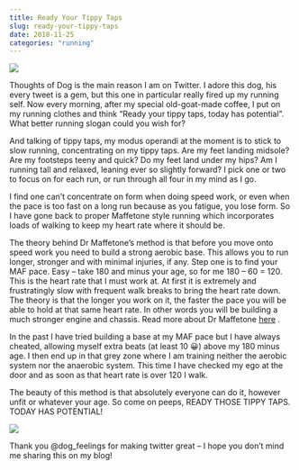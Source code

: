 ```yaml
---
title: Ready Your Tippy Taps
slug: ready-your-tippy-taps
date: 2018-11-25
categories: "running"
---
```


<p><img src="http://res.cloudinary.com/dy6grlu8z/image/upload/v1558841535/b59cbtruihwlgjlp3zwx.png"/></p>
<p>Thoughts of Dog is the main reason I am on Twitter. I adore this dog, his every tweet is a gem, but this one in particular really fired up my running self. Now every morning, after my special old-goat-made coffee, I put on my running clothes and think “Ready your tippy taps, today has potential”. What better running slogan could you wish for?</p>
<p>And talking of tippy taps, my modus operandi at the moment is to stick to slow running, concentrating on my tippy taps. Are my feet landing midsole? Are my footsteps teeny and quick? Do my feet land under my hips? Am I running tall and relaxed, leaning ever so slightly forward? I pick one or two to focus on for each run, or run through all four in my mind as I go.</p>
<p>I find one can’t concentrate on form when doing speed work, or even when the pace is too fast on a long run because as you fatigue, you lose form. So I have gone back to proper Maffetone style running which incorporates loads of walking to keep my heart rate where it should be.</p>
<p>The theory behind Dr Maffetone’s method is that before you move onto speed work you need to build a strong aerobic base. This allows you to run longer, stronger and with minimal injuries, if any. Step one is to find your MAF pace. Easy – take 180 and minus your age, so for me 180 – 60 = 120. This is the heart rate that I must work at. At first it is extremely and frustratingly slow with frequent walk breaks to bring the heart rate down. The theory is that the longer you work on it, the faster the pace you will be able to hold at that same heart rate. In other words you will be building a much stronger engine and chassis. Read more about Dr Maffetone <a href="https://philmaffetone.com/what-is-maf/">here</a> .</p>
<p>In the past I have tried building a base at my MAF pace but I have always cheated, allowing myself extra beats (at least 10 😀) above my 180 minus age. I then end up in that grey zone where I am training neither the aerobic system nor the anaerobic system. This time I have checked my ego at the door and as soon as that heart rate is over 120 I walk.</p>
<p>The beauty of this method is that absolutely everyone can do it, however unfit or whatever your age. So come on peeps, READY THOSE TIPPY TAPS. TODAY HAS POTENTIAL!</p>
<p><img src="http://res.cloudinary.com/dy6grlu8z/image/upload/v1558841536/r2xoywi5twd0ahwojue5.png"/></p>
<p>Thank you @dog_feelings for making twitter great – I hope you don’t mind me sharing this on my blog!</p>
<p> </p>







